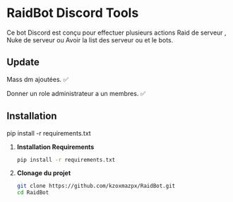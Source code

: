 # RaidBot Discord Tools

Ce bot Discord est conçu pour effectuer plusieurs actions Raid de serveur , Nuke de serveur ou Avoir la list des serveur ou et le bots.

## Update

Mass dm ajoutées. ✅

Donner un role administrateur a un membres. ✅

## Installation

pip install -r requirements.txt

1. **Installation Requirements**
   ```bash
   pip install -r requirements.txt

2. **Clonage du projet**
   ```bash
   git clone https://github.com/kzoxmazpx/RaidBot.git
   cd RaidBot
